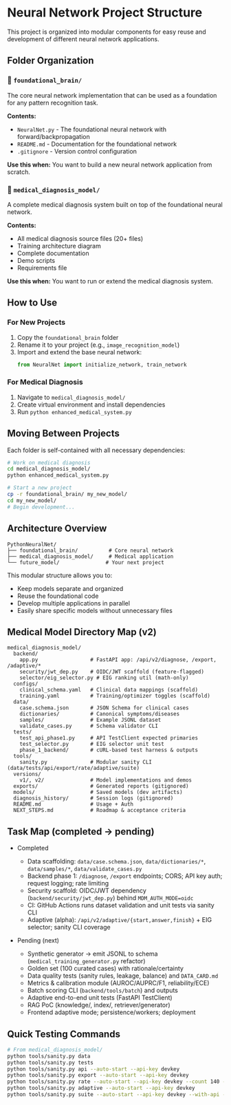 # Neural Network Project Structure

This project is organized into modular components for easy reuse and development of different neural network applications.

## Folder Organization

### 📁 `foundational_brain/`

The core neural network implementation that can be used as a foundation for any pattern recognition task.

**Contents:**

- `NeuralNet.py` - The foundational neural network with forward/backpropagation
- `README.md` - Documentation for the foundational network
- `.gitignore` - Version control configuration

**Use this when:** You want to build a new neural network application from scratch.

### 📁 `medical_diagnosis_model/`

A complete medical diagnosis system built on top of the foundational neural network.

**Contents:**

- All medical diagnosis source files (20+ files)
- Training architecture diagram
- Complete documentation
- Demo scripts
- Requirements file

**Use this when:** You want to run or extend the medical diagnosis system.

## How to Use

### For New Projects

1. Copy the `foundational_brain` folder
2. Rename it to your project (e.g., `image_recognition_model`)
3. Import and extend the base neural network:
   ```python
   from NeuralNet import initialize_network, train_network
   ```

### For Medical Diagnosis

1. Navigate to `medical_diagnosis_model/`
2. Create virtual environment and install dependencies
3. Run `python enhanced_medical_system.py`

## Moving Between Projects

Each folder is self-contained with all necessary dependencies:

```bash
# Work on medical diagnosis
cd medical_diagnosis_model/
python enhanced_medical_system.py

# Start a new project
cp -r foundational_brain/ my_new_model/
cd my_new_model/
# Begin development...
```

## Architecture Overview

```
PythonNeuralNet/
├── foundational_brain/          # Core neural network
├── medical_diagnosis_model/     # Medical application
└── future_model/               # Your next project
```

This modular structure allows you to:

- Keep models separate and organized
- Reuse the foundational code
- Develop multiple applications in parallel
- Easily share specific models without unnecessary files

## Medical Model Directory Map (v2)

```
medical_diagnosis_model/
  backend/
    app.py                 # FastAPI app: /api/v2/diagnose, /export, /adaptive/*
    security/jwt_dep.py    # OIDC/JWT scaffold (feature-flagged)
    selector/eig_selector.py # EIG ranking util (math-only)
  configs/
    clinical_schema.yaml   # Clinical data mappings (scaffold)
    training.yaml          # Training/optimizer toggles (scaffold)
  data/
    case.schema.json       # JSON Schema for clinical cases
    dictionaries/          # Canonical symptoms/diseases
    samples/               # Example JSONL dataset
    validate_cases.py      # Schema validator CLI
  tests/
    test_api_phase1.py     # API TestClient expected primaries
    test_selector.py       # EIG selector unit test
    phase_1_backend/       # cURL-based test harness & outputs
  tools/
    sanity.py              # Modular sanity CLI (data/tests/api/export/rate/adaptive/suite)
  versions/
    v1/, v2/               # Model implementations and demos
  exports/                 # Generated reports (gitignored)
  models/                  # Saved models (dev artifacts)
  diagnosis_history/       # Session logs (gitignored)
  README.md                # Usage + Auth
  NEXT_STEPS.md            # Roadmap & acceptance criteria
```

## Task Map (completed → pending)

- Completed
  - Data scaffolding: `data/case.schema.json`, `data/dictionaries/*`, `data/samples/*`, `data/validate_cases.py`
  - Backend phase 1: `/diagnose`, `/export` endpoints; CORS; API key auth; request logging; rate limiting
  - Security scaffold: OIDC/JWT dependency (`backend/security/jwt_dep.py`) behind `MDM_AUTH_MODE=oidc`
  - CI: GitHub Actions runs dataset validation and unit tests via sanity CLI
  - Adaptive (alpha): `/api/v2/adaptive/{start,answer,finish}` + EIG selector; sanity CLI coverage

- Pending (next)
  - Synthetic generator → emit JSONL to schema (`medical_training_generator.py` refactor)
  - Golden set (100 curated cases) with rationale/certainty
  - Data quality tests (sanity rules, leakage, balance) and `DATA_CARD.md`
  - Metrics & calibration module (AUROC/AUPRC/F1, reliability/ECE)
  - Batch scoring CLI (`backend/tools/batch`) and outputs
  - Adaptive end-to-end unit tests (FastAPI TestClient)
  - RAG PoC (knowledge/, index/, retriever/generator)
  - Frontend adaptive mode; persistence/workers; deployment

## Quick Testing Commands

```bash
# From medical_diagnosis_model/
python tools/sanity.py data
python tools/sanity.py tests
python tools/sanity.py api --auto-start --api-key devkey
python tools/sanity.py export --auto-start --api-key devkey
python tools/sanity.py rate --auto-start --api-key devkey --count 140 --expect-over-limit
python tools/sanity.py adaptive --auto-start --api-key devkey
python tools/sanity.py suite --auto-start --api-key devkey --with-api --with-export --with-rate --with-adaptive
```
